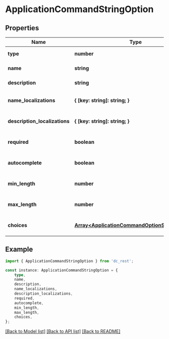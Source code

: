 # ApplicationCommandStringOption


## Properties

Name | Type | Description | Notes
------------ | ------------- | ------------- | -------------
**type** | **number** |  | [default to undefined]
**name** | **string** |  | [default to undefined]
**description** | **string** |  | [default to undefined]
**name_localizations** | **{ [key: string]: string; }** |  | [optional] [default to undefined]
**description_localizations** | **{ [key: string]: string; }** |  | [optional] [default to undefined]
**required** | **boolean** |  | [optional] [default to undefined]
**autocomplete** | **boolean** |  | [optional] [default to undefined]
**min_length** | **number** |  | [optional] [default to undefined]
**max_length** | **number** |  | [optional] [default to undefined]
**choices** | [**Array&lt;ApplicationCommandOptionStringChoice&gt;**](ApplicationCommandOptionStringChoice.md) |  | [optional] [default to undefined]

## Example

```typescript
import { ApplicationCommandStringOption } from 'dc_rest';

const instance: ApplicationCommandStringOption = {
    type,
    name,
    description,
    name_localizations,
    description_localizations,
    required,
    autocomplete,
    min_length,
    max_length,
    choices,
};
```

[[Back to Model list]](../README.md#documentation-for-models) [[Back to API list]](../README.md#documentation-for-api-endpoints) [[Back to README]](../README.md)
